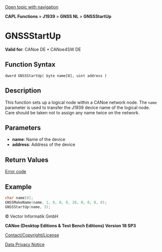 [Open topic with navigation](../../../../../../CANoeDEFamily.htm#Topics/CAPLFunctions/J1939/GNSSNodeLayer/Functions/CAPLfunctionGNSSstartup.md)

**CAPL Functions** » **J1939** » **GNSS NL** » **GNSSStartUp**

# GNSSStartUp

**Valid for**: CANoe DE • CANoe4SW DE

## Function Syntax

```
dword GNSSStartUp( byte name[8], uint address )
```

## Description

This function sets up a logical node within a CANoe network node. The `name` parameter is used to transfer the J1939 device name of the logical node. Care should be taken not to assign any name twice on the network.

## Parameters

- **name**: Name of the device
- **address**: Address of the device

## Return Values

[Error code](../CAPLfunctionsGNSSNLErrorCodesGetLastError.md)

## Example

```c
char name[8];
GNSSMakeName(name, 1, 0, 0, 0, 28, 0, 0, 0, 0);
GNSSStartUp(name, 3);
```

© Vector Informatik GmbH

**CANoe (Desktop Editions & Test Bench Editions) Version 18 SP3**

[Contact/Copyright/License](../../../../Shared/ContactCopyrightLicense.md)

[Data Privacy Notice](https://www.vector.com/int/en/company/get-info/privacy-policy/)
